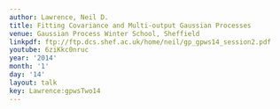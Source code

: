 ```yaml
---
author: Lawrence, Neil D.
title: Fitting Covariance and Multi-output Gaussian Processes
venue: Gaussian Process Winter School, Sheffield
linkpdf: ftp://ftp.dcs.shef.ac.uk/home/neil/gp_gpws14_session2.pdf
youtube: 6ziKkc0nruc
year: '2014'
month: '1'
day: '14'
layout: talk
key: Lawrence:gpwsTwo14
---
```

